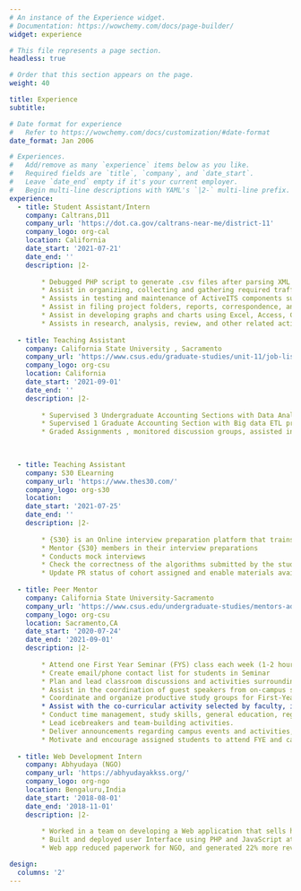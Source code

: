 ```yaml
---
# An instance of the Experience widget.
# Documentation: https://wowchemy.com/docs/page-builder/
widget: experience

# This file represents a page section.
headless: true

# Order that this section appears on the page.
weight: 40

title: Experience
subtitle:

# Date format for experience
#   Refer to https://wowchemy.com/docs/customization/#date-format
date_format: Jan 2006

# Experiences.
#   Add/remove as many `experience` items below as you like.
#   Required fields are `title`, `company`, and `date_start`.
#   Leave `date_end` empty if it's your current employer.
#   Begin multi-line descriptions with YAML's `|2-` multi-line prefix.
experience:
  - title: Student Assistant/Intern
    company: Caltrans,D11
    company_url: 'https://dot.ca.gov/caltrans-near-me/district-11'
    company_logo: org-cal
    location: California
    date_start: '2021-07-21'
    date_end: ''
    description: |2-
        
        * Debugged PHP script to generate .csv files after parsing XML files consisting of more than 300k rows of Traffic Data generated every minute
        * Assist in organizing, collecting and gathering required traffic data that meet departmental guidelines.
        * Assists in testing and maintenance of ActiveITS components such as servers, hubs, and workstations.
        * Assist in filing project folders, reports, correspondence, and other material, and archiving various documents
        * Assist in developing graphs and charts using Excel, Access, Crystal Reports and any other charting software.
        * Assists in research, analysis, review, and other related activities in the department
        
  - title: Teaching Assistant
    company: California State University , Sacramento
    company_url: 'https://www.csus.edu/graduate-studies/unit-11/job-listings.html'
    company_logo: org-csu
    location: California
    date_start: '2021-09-01'
    date_end: ''
    description: |2-
        
        * Supervised 3 Undergraduate Accounting Sections with Data Analysis and Basics of Data Engineering in lab
        * Supervised 1 Graduate Accounting Section with Big data ETL process and Data Analytics prior to Modelling
        * Graded Assignments , monitored discussion groups, assisted in Lab Work and Exams*

    
        
  - title: Teaching Assistant
    company: S30 ELearning
    company_url: 'https://www.thes30.com/'
    company_logo: org-s30
    location: 
    date_start: '2021-07-25'
    date_end: ''
    description: |2-
    
        * {S30} is an Online interview preparation platform that trains brilliant minds to land their dream jobs.
        * Mentor {S30} members in their interview preparations
        * Conducts mock interviews
        * Check the correctness of the algorithms submitted by the students and its Space and Time Complexities.
        * Update PR status of cohort assigned and enable materials availability to students
  
  - title: Peer Mentor
    company: California State University-Sacramento
    company_url: 'https://www.csus.edu/undergraduate-studies/mentors-advisors/peer-mentors.html'
    company_logo: org-csu
    location: Sacramento,CA
    date_start: '2020-07-24'
    date_end: '2021-09-01'
    description: |2-
    
        * Attend one First Year Seminar (FYS) class each week (1-2 hours)
        * Create email/phone contact list for students in Seminar
        * Plan and lead classroom discussions and activities surrounding the FYS Reader and/or the campus One Book.
        * Assist in the coordination of guest speakers from on-campus student services departments.
        * Coordinate and organize productive study groups for First-Year Seminar courses, as needed.
        * Assist with the co-curricular activity selected by faculty, including, but not limited to: the One Book, Writing Partners, Leadership Initiative, One World, and Peak Adventures Challenge Course.
        * Conduct time management, study skills, general education, registration, and other workshops/presentations as requested by faculty or needed by the students.
        * Lead icebreakers and team-building activities.
        * Deliver announcements regarding campus events and activities, study groups, and mandatory student meetings.
        * Motivate and encourage assigned students to attend FYE and campus-hosted events.
       
  - title: Web Development Intern
    company: Abhyudaya (NGO)
    company_url: 'https://abhyudayakkss.org/'
    company_logo: org-ngo
    location: Bengaluru,India
    date_start: '2018-08-01'
    date_end: '2018-11-01'
    description: |2-
    
        * Worked in a team on developing a Web application that sells handmade goods made by underprivileged women
        * Built and deployed user Interface using PHP and JavaScript at the front end; integrated with SQL at the backend
        * Web app reduced paperwork for NGO, and generated 22% more revenue.

design:
  columns: '2'
---
```

